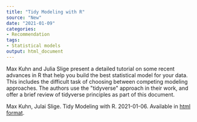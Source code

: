 ```yaml
---
title: "Tidy Modeling with R"
source: "New"
date: "2021-01-09"
categories:
- Recommendation
tags:
- Statistical models
output: html_document
---
```


Max Kuhn and Julia Slige present a detailed tutorial on some recent advances in R that help you build the best statistical model for your data. This includes the difficult task of choosing between competing modeling approaches. The authors use the "tidyverse" approach in their work, and offer a brief review of tidyverse principles as part of this document.

<!--more-->

Max Kuhn, Julai Slige. Tidy Modeling with R. 2021-01-06. Available in [html format](https://www.tmwr.org/).